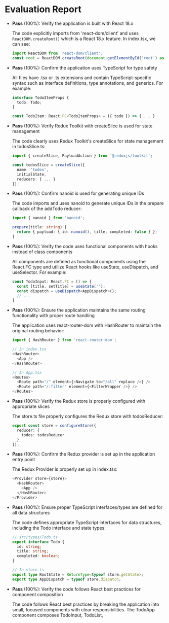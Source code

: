 # Evaluation Report

- **Pass** (100%): Verify the application is built with React 18.x
  
  The code explicitly imports from 'react-dom/client' and uses `ReactDOM.createRoot()` which is a React 18.x feature. In index.tsx, we can see:
  ```typescript
  import ReactDOM from 'react-dom/client';
  const root = ReactDOM.createRoot(document.getElementById('root') as HTMLElement);
  ```

- **Pass** (100%): Confirm the application uses TypeScript for type safety
  
  All files have .tsx or .ts extensions and contain TypeScript-specific syntax such as interface definitions, type annotations, and generics. For example:
  ```typescript
  interface TodoItemProps {
    todo: Todo;
  }
  
  const TodoItem: React.FC<TodoItemProps> = ({ todo }) => { ... }
  ```

- **Pass** (100%): Verify Redux Toolkit with createSlice is used for state management
  
  The code clearly uses Redux Toolkit's createSlice for state management in todosSlice.ts:
  ```typescript
  import { createSlice, PayloadAction } from '@reduxjs/toolkit';
  
  const todosSlice = createSlice({
    name: 'todos',
    initialState,
    reducers: { ... }
  });
  ```

- **Pass** (100%): Confirm nanoid is used for generating unique IDs
  
  The code imports and uses nanoid to generate unique IDs in the prepare callback of the addTodo reducer:
  ```typescript
  import { nanoid } from 'nanoid';
  
  prepare(title: string) {
    return { payload: { id: nanoid(), title, completed: false } };
  }
  ```

- **Pass** (100%): Verify the code uses functional components with hooks instead of class components
  
  All components are defined as functional components using the React.FC type and utilize React hooks like useState, useDispatch, and useSelector. For example:
  ```typescript
  const TodoInput: React.FC = () => {
    const [title, setTitle] = useState('');
    const dispatch = useDispatch<AppDispatch>();
    // ...
  }
  ```

- **Pass** (100%): Ensure the application maintains the same routing functionality with proper route handling
  
  The application uses react-router-dom with HashRouter to maintain the original routing behavior:
  ```typescript
  import { HashRouter } from 'react-router-dom';
  
  // In index.tsx
  <HashRouter>
    <App />
  </HashRouter>
  
  // In App.tsx
  <Routes>
    <Route path="/" element={<Navigate to="/all" replace />} />
    <Route path="/:filter" element={<FilterWrapper />} />
  </Routes>
  ```

- **Pass** (100%): Verify the Redux store is properly configured with appropriate slices
  
  The store.ts file properly configures the Redux store with todosReducer:
  ```typescript
  export const store = configureStore({
    reducer: {
      todos: todosReducer
    }
  });
  ```

- **Pass** (100%): Confirm the Redux provider is set up in the application entry point
  
  The Redux Provider is properly set up in index.tsx:
  ```typescript
  <Provider store={store}>
    <HashRouter>
      <App />
    </HashRouter>
  </Provider>
  ```

- **Pass** (100%): Ensure proper TypeScript interfaces/types are defined for all data structures
  
  The code defines appropriate TypeScript interfaces for data structures, including the Todo interface and state types:
  ```typescript
  // src/types/Todo.ts
  export interface Todo {
    id: string;
    title: string;
    completed: boolean;
  }
  
  // In store.ts
  export type RootState = ReturnType<typeof store.getState>;
  export type AppDispatch = typeof store.dispatch;
  ```

- **Pass** (100%): Verify the code follows React best practices for component composition
  
  The code follows React best practices by breaking the application into small, focused components with clear responsibilities. The TodoApp component composes TodoInput, TodoList,